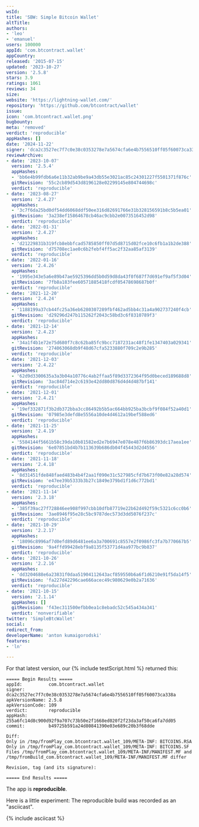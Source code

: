 ```yaml
---
wsId: 
title: 'SBW: Simple Bitcoin Wallet'
altTitle: 
authors:
- 'leo'
- 'emanuel'
users: 100000
appId: 'com.btcontract.wallet'
appCountry: 
released: '2015-07-15'
updated: '2023-10-27'
version: '2.5.8'
stars: 3.9
ratings: 1061
reviews: 34
size: 
website: 'https://lightning-wallet.com/'
repository: 'https://github.com/btcontract/wallet'
issue: 
icon: 'com.btcontract.wallet.png'
bugbounty: 
meta: 'removed'
verdict: 'reproducible'
appHashes: []
date: '2024-11-22'
signer: 'dca2c3527ec7f7c0e38c0353278e7a5674cfa6e4b7556510ff05f60073ca338a'
reviewArchive:
- date: '2023-10-07'
  version: '2.5.4'
  appHashes:
  - 'bb6e4b99fdb6a6e11b32ab9be9a43db55e3021ac85c24301227f5501371f876c'
  gitRevision: '55c2cb89d543d8196128e02299145e804744698c'
  verdict: 'reproducible'
- date: '2023-08-27'
  version: '2.4.27'
  appHashes:
  - '3c7f6da25bd0df54dd6068ddf50ee316d82691766e31b328156591b8c5b5ea01'
  gitRevision: '3a238ef15864678cb46ac9cbb2e0073516452d98'
  verdict: 'reproducible'
- date: '2022-01-31'
  version: '2.4.27'
  appHashes:
  - 'd21229831b319fcb8ebbfcad5785850ff07d5d8715d02fce10c6fb1a1b2de388'
  gitRevision: 'd75708ec1ae0c6b2febf4ff5ac2f32aa85af3139'
  verdict: 'reproducible'
- date: '2022-01-16'
  version: '2.4.26'
  appHashes:
  - '1995e343e5a6e89b47ae5925396dd5b0d59d8da43f0f687f7d691ef9af5f3d04'
  gitRevision: '7fb8a183fee60571885418fcdf05478698687b0f'
  verdict: 'reproducible'
- date: '2021-12-20'
  version: '2.4.24'
  appHashes:
  - '1188199a37cb44fc25a36eb6280307289fbf462ad5bb4c31a4a902737240f4cb'
  gitRevision: 'd29296d247b115262f2043c58bd3c6f8310789f3'
  verdict: 'reproducible'
- date: '2021-12-14'
  version: '2.4.23'
  appHashes:
  - '34a1f4b1e72e75d680f7c8c62ba85fc9bcc7187231ac48f1fe1347403a029341'
  gitRevision: '274063068db9f48d67cfa5233880f709c2e9b285'
  verdict: 'reproducible'
- date: '2021-12-03'
  version: '2.4.22'
  appHashes:
  - '62d9d3300635a3a3b04a10776c4ab2ffaa5f89d3372364f95d0beced189688d8'
  gitRevision: '3ac84d714e2c6193e42dd80d876d4d4d487bf141'
  verdict: 'reproducible'
- date: '2021-12-01'
  version: '2.4.21'
  appHashes:
  - '19ef332871f3b2db372bba3cc86492b5b5ac664bb925ba3bcbf9f084f52a40d1'
  gitRevision: '07985e3defd8e5556a10de4d4612a19bef588ed6'
  verdict: 'reproducible'
- date: '2021-11-25'
  version: '2.4.19'
  appHashes:
  - '5584144f5661b58c39da10b81582ed2e7b6947e078e487f6b86393dc17aea1ee'
  gitRevision: '6e07851bd4b7b113639b686db04f45443d2d4556'
  verdict: 'reproducible'
- date: '2021-11-18'
  version: '2.4.18'
  appHashes:
  - '8d31451fde848faed483b4b4f2aa1f090e31c527985cfd7b673f00e82a28d574'
  gitRevision: 'e47ee39b5333b3b27c1849e379bd1f1d6c772bd1'
  verdict: 'reproducible'
- date: '2021-11-14'
  version: '2.3.18'
  appHashes:
  - '385f39ac27f728846ee908f997cbb10dfb87719e22b62d492f59c5321c6cc0b6'
  gitRevision: '3ae8946f95e28c5bc9787dec573d3dd5076f237c'
  verdict: 'reproducible'
- date: '2021-10-29'
  version: '2.2.17'
  appHashes:
  - '18096c8996af7d0efd89d6481ee6a3a700691c8557e2f0986fc3fa7b770667b5'
  gitRevision: '9a4ffd99428ebf9a8135f53771d4aa977bc9b837'
  verdict: 'reproducible'
- date: '2021-10-26'
  version: '2.2.16'
  appHashes:
  - 'dd3204688e6a23831f0daa51904112643acf859550b6a6f1d6210e91f5da14f5'
  gitRevision: 'fa227d42296cae666acec49c980629e0b2a71636'
  verdict: 'reproducible'
- date: '2021-10-15'
  version: '2.1.14'
  appHashes: []
  gitRevision: 'f43ec311500efbb0ea1c8ebadc52c545a434a341'
  verdict: 'nonverifiable'
twitter: 'SimpleBtcWallet'
social: 
redirect_from: 
developerName: 'anton kumaigorodski'
features:
- 'ln'

---
```


For that latest version, our {% include testScript.html %} returned this:

```
===== Begin Results =====
appId:          com.btcontract.wallet
signer:         dca2c3527ec7f7c0e38c0353278e7a5674cfa6e4b7556510ff05f60073ca338a
apkVersionName: 2.5.8
apkVersionCode: 109
verdict:        reproducible
appHash:        255a6fc14d8c900d92f9a707c73b50e2f1668ed020f2f23da3af50ca6fa7dd05
commit:         b49725b591a24d80841390e03e689c20b3f68dde

Diff:
Only in /tmp/fromPlay_com.btcontract.wallet_109/META-INF: BITCOINS.RSA
Only in /tmp/fromPlay_com.btcontract.wallet_109/META-INF: BITCOINS.SF
Files /tmp/fromPlay_com.btcontract.wallet_109/META-INF/MANIFEST.MF and /tmp/fromBuild_com.btcontract.wallet_109/META-INF/MANIFEST.MF differ

Revision, tag (and its signature):

===== End Results =====
```

The app is **reproducible**.

Here is a little experiment: The reproducible build was recorded as an
"asciicast".

{% include asciicast %}
